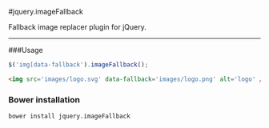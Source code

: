 #jquery.imageFallback

Fallback image replacer plugin for jQuery.

* * *

###Usage

```javascript
$('img[data-fallback').imageFallback();
```

```html
<img src='images/logo.svg' data-fallback='images/logo.png' alt='logo' />
```

### Bower installation

    bower install jquery.imageFallback